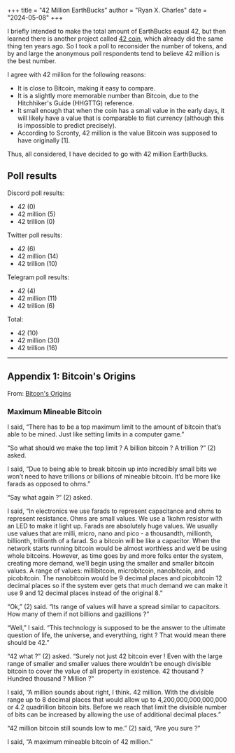 +++
title = "42 Million EarthBucks"
author = "Ryan X. Charles"
date = "2024-05-08"
+++

I briefly intended to make the total amount of EarthBucks equal 42, but then
learned there is another project called [42 coin](https://www.42-coin.org/),
which already did the same thing ten years ago. So I took a poll to reconsider
the number of tokens, and by and large the anonymous poll respondents tend to
believe 42 million is the best number.

I agree with 42 million for the following reasons:

- It is close to Bitcoin, making it easy to compare.
- It is a slightly more memorable number than Bitcoin, due to the Hitchhiker's
  Guide (HHGTTG) reference.
- It small enough that when the coin has a small value in the early days, it
  will likely have a value that is comparable to fiat currency (although this is
  impossible to predict precisely).
- According to Scronty, 42 million is the value Bitcoin was supposed to have
  originally [1].

Thus, all considered, I have decided to go with 42 million EarthBucks.

## Poll results

Discord poll results:

- 42 (0)
- 42 million (5)
- 42 trillion (0)

Twitter poll results:

- 42 (6)
- 42 million (14)
- 42 trillion (10)

Telegram poll results:

- 42 (4)
- 42 million (11)
- 42 trillion (6)

Total:

- 42 (10)
- 42 million (30)
- 42 trillion (16)

---

## Appendix 1: Bitcoin's Origins

From: [Bitcon's Origins](https://vu.hn/bitcoin%20origins.html)

### Maximum Mineable Bitcoin

I said, “There has to be a top maximum limit to the amount of bitcoin that’s
able to be mined. Just like setting limits in a computer game.”

“So what should we make the top limit ? A billion bitcoin ? A trillion ?” (2)
asked.

I said, “Due to being able to break bitcoin up into incredibly small bits we
won’t need to have trillions or billions of mineable bitcoin. It’d be more like
farads as opposed to ohms.”

“Say what again ?” (2) asked.

I said, “In electronics we use farads to represent capacitance and ohms to
represent resistance. Ohms are small values. We use a 1kohm resistor with an LED
to make it light up. Farads are absolutely huge values. We usually use values
that are milli, micro, nano and pico - a thousandth, millionth, billionth,
trillionth of a farad. So a bitcoin will be like a capacitor. When the network
starts running bitcoin would be almost worthless and we’d be using whole
bitcoins. However, as time goes by and more folks enter the system, creating
more demand, we’ll begin using the smaller and smaller bitcoin values. A range
of values: millibitcoin, microbitcoin, nanobitcoin, and picobitcoin. The
nanobitcoin would be 9 decimal places and picobitcoin 12 decimal places so if
the system ever gets that much demand we can make it use 9 and 12 decimal places
instead of the original 8.”

“Ok,” (2) said. “Its range of values will have a spread similar to capacitors.
How many of them if not billions and gazillions ?”

“Well,” I said. “This technology is supposed to be the answer to the ultimate
question of life, the universe, and everything, right ? That would mean there
should be 42.”

“42 what ?” (2) asked. “Surely not just 42 bitcoin ever ! Even with the large
range of smaller and smaller values there wouldn’t be enough divisible bitcoin
to cover the value of all property in existence. 42 thousand ? Hundred thousand
? Million ?”

I said, “A million sounds about right, I think. 42 million. With the divisible
range up to 8 decimal places that would allow up to 4,200,000,000,000,000 or 4.2
quadrillion bitcoin bits. Before we reach that limit the divisible number of
bits can be increased by allowing the use of additional decimal places.”

“42 million bitcoin still sounds low to me.” (2) said, “Are you sure ?”

I said, “A maximum mineable bitcoin of 42 million.”
